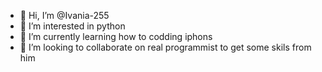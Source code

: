 - 👋 Hi, I’m @Ivania-255
- 👀 I’m interested in python
- 🌱 I’m currently learning how to codding iphons
- 💞️ I’m looking to collaborate on real programmist to get some skils from him


<!---
Ivania-255/Ivania-255 is a ✨ special ✨ repository because its `README.md` (this file) appears on your GitHub profile.
You can click the Preview link to take a look at your changes.
--->
